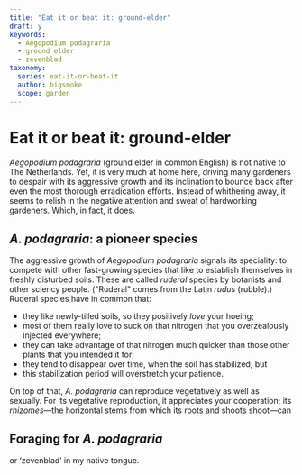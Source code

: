 ```yaml
---
title: "Eat it or beat it: ground-elder"
draft: y
keywords:
  - Aegopodium podagraria
  - ground elder
  - zevenblad
taxonomy:
  series: eat-it-or-beat-it
  author: bigsmoke
  scope: garden
---
```


# Eat it or beat it: ground-elder

_Aegopodium podagraria_ (ground elder in common English) is not native to The Netherlands. Yet, it is very much at home here, driving many gardeners to despair with its aggressive growth and its inclination to bounce back after even the most thorough erradication efforts. Instead of whithering away, it seems to relish in the negative attention and sweat of hardworking gardeners. Which, in fact, it does.

## _A. podagraria_: a pioneer species

The aggressive growth of _Aegopodium podagraria_ signals its speciality: to compete with other fast-growing species that like to establish themselves in freshly disturbed soils. These are called _ruderal_ species by botanists and other sciency people. ("Ruderal" comes from the Latin _rudus_ (rubble).) Ruderal species have in common that:

* they like newly-tilled soils, so they positively _love_ your hoeing;
* most of them really love to suck on that nitrogen that you overzealously injected everywhere;
* they can take advantage of that nitrogen much quicker than those other plants that you intended it for;
* they tend to disappear over time, when the soil has stabilized; but
* this stabilization period will overstretch your patience.

On top of that, _A. podagraria_ can reproduce vegetatively as well as sexually. For its vegetative reproduction, it appreciates your cooperation; its _rhizomes_—the horizontal stems from which its roots and shoots shoot—can 

## Foraging for _A. podagraria_ 

 or ‘zevenblad’ in
my native tongue.
